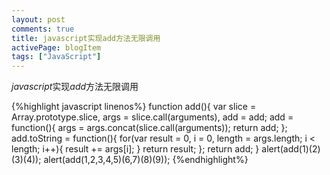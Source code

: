 ```yaml
---
layout: post
comments: true
title: javascript实现add方法无限调用
activePage: blogItem
tags: ["JavaScript"]
---
```


*javascript*实现*add*方法无限调用

{%highlight javascript linenos%}
function add(){
    var slice = Array.prototype.slice,
          args = slice.call(arguments),
          add = add;
          add = function(){
                args = args.concat(slice.call(arguments));
                return add;
          };
          add.toString = function(){
                for(var result = 0, i = 0, length = args.length; i < length; i++){
                        result += args[i];
                }
                return result;
         };
        return add;
}
alert(add(1)(2)(3)(4));
alert(add(1,2,3,4,5)(6,7)(8)(9));
{%endhighlight%}
<!--more-->